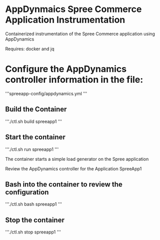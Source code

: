 # AppDynmaics Spree Commerce Application Instrumentation

Containerized instrumentation of the Spree Commerce application using AppDynamics 

Requires: docker and jq

# Configure the AppDynamics controller information in the file:
'''spreeapp-config/appdynamics.yml
'''

## Build the Container
'''./ctl.sh build spreeapp1
'''

## Start the container
'''./ctl.sh run spreeapp1
'''

The container starts a simple load generator on the Spree application

Review the AppDynamics controller for the Application SpreeApp1

## Bash into the container to review the configuration
'''./ctl.sh bash spreeapp1
'''

## Stop the container
'''./ctl.sh stop spreeapp1
'''
